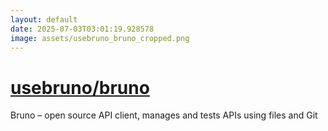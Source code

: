 ```yaml
---
layout: default
date: 2025-07-03T03:01:19.928578
image: assets/usebruno_bruno_cropped.png
---
```


# [usebruno/bruno](https://github.com/usebruno/bruno)

Bruno – open source API client, manages and tests APIs using files and Git
